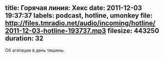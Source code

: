 title: Горячая линия: Хекс
date: 2011-12-03 19:37:37
labels: podcast, hotline, umonkey
file: http://files.tmradio.net/audio/incoming/hotline/2011-12-03-hotline-193737.mp3
filesize: 443250
duration: 32
---
Об агитации в день тишины.
